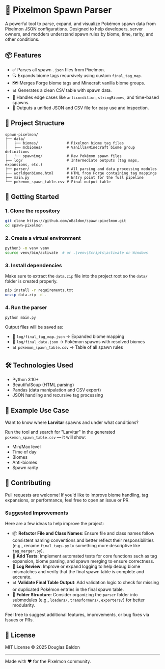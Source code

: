 
# 🧬 Pixelmon Spawn Parser

A powerful tool to parse, expand, and visualize Pokémon spawn data from Pixelmon JSON configurations. Designed to help developers, server owners, and modders understand spawn rules by biome, time, rarity, and other conditions.

## 📦 Features

- ✅ Parses all spawn `.json` files from Pixelmon.
- 🔍 Expands biome tags recursively using custom `final_tag_map`.
- 🗺 Merges Forge biome tags and Minecraft vanilla biome groups.
- 📊 Generates a clean CSV table with spawn data.
- 🧠 Handles edge cases like `anticondition`, `stringBiomes`, and time-based spawns.
- 💾 Outputs a unified JSON and CSV file for easy use and inspection.

## 📂 Project Structure

```
spawn-pixelmon/
├── data/
│   ├── biomes/             # Pixelmon biome tag files
│   ├── mcbiomes/           # Vanilla/Minecraft biome group definitions
│   └── spawning/           # Raw Pokémon spawn files
├── log/                    # Intermediate outputs (tag maps, expansions, etc.)
├── parser/                 # All parsing and data processing modules
├── worldgenbiome.html      # HTML from Forge containing tag mappings
├── main.py                 # Entry point for the full pipeline
└── pokemon_spawn_table.csv # Final output table
```

## 🚀 Getting Started

### 1. Clone the repository

```bash
git clone https://github.com/oBaldon/spawn-pixelmon.git
cd spawn-pixelmon
```

### 2. Create a virtual environment

```bash
python3 -m venv venv
source venv/bin/activate  # or .\venv\Scripts\activate on Windows
```

### 3. Install dependencies

Make sure to extract the `data.zip` file into the project root so the `data/` folder is created properly.
```bash
pip install -r requirements.txt
unzip data.zip -d .
```

### 4. Run the parser

```bash
python main.py
```

Output files will be saved as:

- 🧾 `log/final_tag_map.json` → Expanded biome mapping
- 🧬 `log/final_data.json` → Pokémon spawns with resolved biomes
- 📊 `pokemon_spawn_table.csv` → Table of all spawn rules

## 🛠 Technologies Used

- Python 3.10+
- BeautifulSoup (HTML parsing)
- Pandas (data manipulation and CSV export)
- JSON handling and recursive tag processing

## 📘 Example Use Case

Want to know where **Larvitar** spawns and under what conditions?

Run the tool and search for "Larvitar" in the generated `pokemon_spawn_table.csv` — it will show:
- Min/Max level
- Time of day
- Biomes
- Anti-biomes
- Spawn rarity

## 🤝 Contributing

Pull requests are welcome! If you'd like to improve biome handling, tag expansions, or performance, feel free to open an issue or PR.

### Suggested Improvements

Here are a few ideas to help improve the project:

- 📦 **Refactor File and Class Names**: Ensure file and class names follow consistent naming conventions and better reflect their responsibilities (e.g., rename `final_tags.py` to something more descriptive like `tag_merger.py`).
- 🧪 **Add Tests**: Implement automated tests for core functions such as tag expansion, biome parsing, and spawn merging to ensure correctness.
- 📝 **Log Review**: Improve or expand logging to help debug biome mismatches and verify that the final spawn table is complete and accurate.
- 📊 **Validate Final Table Output**: Add validation logic to check for missing or duplicated Pokémon entries in the final spawn table.
- 📁 **Folder Structure**: Consider organizing the `parser` folder into submodules (e.g., `loaders/`, `transformers/`, `exporters/`) for better modularity.

Feel free to suggest additional features, improvements, or bug fixes via Issues or PRs.

## 📄 License

MIT License © 2025 Douglas Baldon

---

Made with ❤️ for the Pixelmon community.